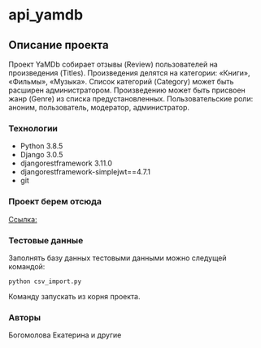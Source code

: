# api_yamdb 

## Описание проекта

Проект YaMDb собирает отзывы (Review) пользователей на произведения (Titles). Произведения делятся на категории: «Книги», «Фильмы», «Музыка». Список категорий (Category) может быть расширен администратором.
Произведению может быть присвоен жанр (Genre) из списка предустановленных. Пользовательские роли: аноним, пользователь, модератор, администратор.

### Технологии

* Python 3.8.5
* Django 3.0.5
* djangorestframework 3.11.0
* djangorestframework-simplejwt==4.7.1
* git

### Проект берем отсюда

[Ссылка:](https://github.com/LisaWhite-alt/api_yamdb)

### Тестовые данные

Заполнять базу данных тестовыми данными можно следущей командой:

`python csv_import.py`

Команду запускать из корня проекта.

### Авторы

Богомолова Екатерина
и другие
